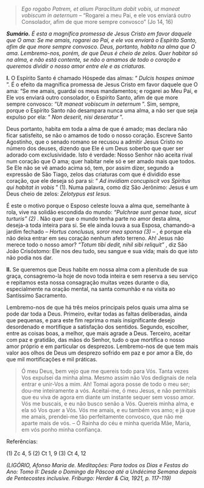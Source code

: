 > *Ego rogabo Patrem, et alium Paraclitum dabit vobis, ut maneat vobiscum in aeternum* – “Rogarei a meu Pai, e ele vos enviará outro Consolador, afim de que more sempre convosco” (Jo 14, 16)

***Sumário.** É esta a magnífica promessa de Jesus Cristo em favor daquele que O ama: Se me amais, rogarei ao Pai, e ele vos enviará o Espírito Santo, afim de que more sempre convosco. Deus, portanto, habita na alma que O ama. Lembremo-nos, porém, de que Deus é cheio de zelos. Quer habitar só na alma, e não está contente, se não o amamos de todo o coração e queremos dividir o nosso amor entre ele e as criaturas.*

**I.** O Espírito Santo é chamado Hóspede das almas: “ *Dulcis hospes animae* ”. É o efeito da magnífica promessa de Jesus Cristo em favor daquele que O ama: “Se me amais, guardai os meus mandamentos; e rogarei ao Meu Pai, e Ele vos enviará outro consolador, o Espírito Santo, afim de que more sempre convosco: *“Ut maneat vobiscum in aeternum* ”. Sim, sempre, porque o Espírito Santo não desampara nunca uma alma, a não ser que seja expulso por ela: “ *Non deserit, nisi deseratur* ”.

Deus portanto, habita em toda a alma de que é amado; mas declara não ficar satisfeito, se não o amamos de todo o nosso coração. Escreve Santo Agostinho, que o senado romano se recusou a admitir Jesus Cristo no número dos deuses, dizendo que Ele é um Deus soberbo que quer ser adorado com exclusividade. Isto é verdade: Nosso Senhor não aceita rival num coração que O ama; quer habitar nele só e ser amado mais que todos. Se Ele não se vê amado acima só, tem, por assim dizer, segundo a expressão de São Tiago, zelos das criaturas com que é dividido esse coração, que ele deseja só para si: “ *Ad invidiam concupiscit vos Spiritus qui habitat in vobis* ” (1). Numa palavra, como diz São Jerônimo: Jesus é um Deus cheio de zelos: *Zelotypus est Iesus.*

É este o motivo porque o Esposo celeste louva a alma que, semelhante à rola, vive na solidão escondida do mundo: *“Pulchrae sunt genae tuae, sicut turturis” (2)* . Não quer que o mundo tenha parte no amor desta alma, deseja-a toda inteira para si. Se ele ainda louva a sua Esposa, chamando-a jardim fechado – *Hortus conclusus, soror mea sponsa (3)* – , é porque ela não deixa entrar em seu coração nenhum afeto terreno. Ah! Jesus não merece todo o nosso amor? *“Totum tibi dedit, nihil sibi reliquit”* , diz São João Crisóstomo: Ele nos deu tudo, seu sangue e sua vida; mais do que isto não podia nos dar.

**II.** Se queremos que Deus habite em nossa alma com a plenitude de sua graça, consagremo-la hoje de novo toda inteira e sem reserva a seu serviço e repitamos esta nossa consagração muitas vezes durante o dia, especialmente na oração mental, na santa comunhão e na visita ao Santíssimo Sacramento.

Lembremo-nos de que há três meios principais pelos quais uma alma se pode dar toda a Deus. Primeiro, evitar todas as faltas deliberadas, ainda que pequenas, e para este fim reprima o mais insignificante desejo desordenado e mortifique a satisfação dos sentidos. Segundo, escolher, entre as coisas boas, a melhor, que mais agrade a Deus. Terceiro, aceitar com paz e gratidão, das mãos do Senhor, tudo o que mortifica o nosso amor próprio e em particular os desprezos. Lembremo-nos de que tem mais valor aos olhos de Deus um desprezo sofrido em paz e por amor a Ele, do que mil mortificações e mil práticas.

> Ó meu Deus, bem vejo que me quereis todo para Vós. Tanta vezes Vos expulsei da minha alma. Mesmo assim não Vos dedignais de nela entrar e unir-Vos a mim. Ah! Tomai agora posse de todo o meu ser; dou-me inteiramente a vós. Aceitai-me, ó meu Jesus, e não permitais que eu viva de agora em diante um instante sequer sem vosso amor. Vós me buscais, e eu não busco senão a Vós. Quereis minha alma, e ela só Vos quer a Vós. Vós me amais, e eu também vos amo; e já que me amais, prendei-me tão perfeitamente convosco, que não me aparte mais de vós. – Ó Rainha do céu e minha querida Mãe, Maria, em vós ponho minha confiança.

Referências:

\(1\) Zc 4, 5 (2) Ct 1, 9 (3) Ct 4, 12

*(LIGÓRIO, Afonso Maria de. Meditações: Para todos os Dias e Festas do Ano: Tomo II: Desde o Domingo da Páscoa até a Undécima Semana depois de Pentecostes inclusive. Friburgo: Herder & Cia, 1921, p. 117-119)*
